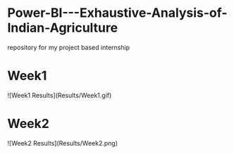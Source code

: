 # Power-BI---Exhaustive-Analysis-of-Indian-Agriculture
repository for my project based internship 
<h1>Week1</h1>
![Week1 Results](Results/Week1.gif)
<h1>Week2</h1>
![Week2 Results](Results/Week2.png)
